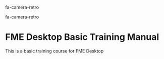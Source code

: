 <i class="fa fa-camera-retro"></i> fa-camera-retro

<i class="fa fa-camera-retro fa-5x"></i> fa-camera-retro



# FME Desktop Basic Training Manual
This is a basic training course for FME Desktop